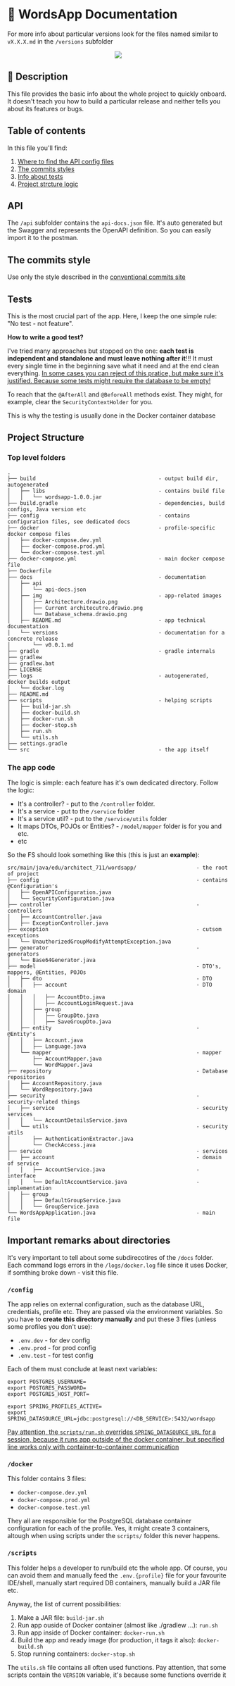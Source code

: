 # 📖 WordsApp Documentation

For more info about particular versions look for the files named similar 
to `vX.X.X.md` in the `/versions` subfolder

<p align="center">
    <!-- ![all-technologies-used](./img/all-techs.avif) -->
    <img src="./img/all-techs.avif"/>
</p>

## 🔎 Description
This file provides the basic info about the whole project to quickly onboard.
It doesn't teach you how to build a particular release and neither tells you
about its features or bugs.

## Table of contents
In this file you'll find:
1. [Where to find the API config files](#api)
2. [The commits styles](#the-commits-style)
3. [Info about tests](#tests)
4. [Project strcture logic](#project-structure)

<!-- <a name="api"/> -->
## API
The `/api` subfolder contains the `api-docs.json` file. It's auto generated
but the Swagger and represents the OpenAPI definition. So you can easily
import it to the postman. 

## The commits style
Use only the style described in the [conventional commits site](https://www.conventionalcommits.org/en/v1.0.0/#summary)

## Tests
This is the most crucial part of the app. Here, I keep the one simple rule:
"No test - not feature".

**How to write a good test?**

I've tried many approaches but stopped on the one: **each test is independent
and standalone and must leave nothing after it**!!! It must every single time in the beginning save what it need
and at the end clean everything. <u>In some cases you can reject of this pratice, but
make sure it's justified. Because some tests might require the database to be empty!</u>

To reach that the `@AfterAll` and `@BeforeAll` methods exist. They might, for example,
clear the `SecurityContextHolder` for you.

This is why the testing is usually done in the Docker container database

## Project Structure

### Top level folders
```
.
├── build                                       - output build dir, autogenerated
│   ├── libs                                    - contains build file
│   │   └── wordsapp-1.0.0.jar
├── build.gradle                                - dependencies, build configs, Java version etc
├── config                                      - contains configuration files, see dedicated docs
├── docker                                      - profile-specific docker compose files
│   ├── docker-compose.dev.yml
│   ├── docker-compose.prod.yml
│   └── docker-compose.test.yml
├── docker-compose.yml                          - main docker compose file
├── Dockerfile
├── docs                                        - documentation
│   ├── api
│   │   └── api-docs.json
│   ├── img                                     - app-related images
│   │   ├── Architecture.drawio.png
│   │   ├── Current architecutre.drawio.png
│   │   └── Database_schema.drawio.png
│   ├── README.md                               - app technical documentation
│   └── versions                                - documentation for a concrete release
│       └── v0.0.1.md
├── gradle                                      - gradle internals
├── gradlew
├── gradlew.bat
├── LICENSE
├── logs                                        - autogenerated, docker builds output
│   └── docker.log
├── README.md
├── scripts                                     - helping scripts
│   ├── build-jar.sh
│   ├── docker-build.sh
│   ├── docker-run.sh
│   ├── docker-stop.sh
│   ├── run.sh
│   └── utils.sh
├── settings.gradle
└── src                                         - the app itself
```

### The app code
The logic is simple: each feature has it's own dedicated directory. Follow the logic:
* It's a controller? - put to the `/controller` folder. 
* It's a service - put to the `/service` folder
* It's a service util? - put to the `/service/utils` folder
* It maps DTOs, POJOs or Entities? - `/model/mapper` folder is for you and etc.
* etc

So the FS should look something like this (this is just an **example**):
```
src/main/java/edu/architect_711/wordsapp/                   - the root of project
├── config                                                  - contains @Configuration's
│   ├── OpenAPIConfiguration.java
│   └── SecurityConfiguration.java
├── controller                                              - controllers
│   ├── AccountController.java
│   ├── ExceptionController.java
├── exception                                               - cutsom exceptions
│   └── UnauthorizedGroupModifyAttemptException.java        
├── generator                                               - generators
│   └── Base64Generator.java
├── model                                                   - DTO's, mappers, @Entities, POJOs
│   ├── dto                                                 - DTO
│   │   ├── account                                         - DTO domain
│   │   │   ├── AccountDto.java
│   │   │   ├── AccountLoginRequest.java
│   │   ├── group
│   │   │   ├── GroupDto.java
│   │   │   ├── SaveGroupDto.java
│   ├── entity                                              - @Entity's
│   │   ├── Account.java
│   │   ├── Language.java
│   └── mapper                                              - mapper
│       ├── AccountMapper.java
│       └── WordMapper.java
├── repository                                              - Database repositories
│   ├── AccountRepository.java
│   └── WordRepository.java
├── security                                                - security-related things
│   ├── service                                             - security services
│   │   └── AccountDetailsService.java
│   └── utils                                               - security utils
│       ├── AuthenticationExtractor.java
│       └── CheckAccess.java
├── service                                                 - services 
│   ├── account                                             - domain of service
│   │   ├── AccountService.java                             - interface
│   │   └── DefaultAccountService.java                      - implementation
│   ├── group
│   │   ├── DefaultGroupService.java
│   │   └── GroupService.java
└── WordsAppApplication.java                                - main file
```

## Important remarks about directories
It's very important to tell about some subdirecotires of the `/docs` folder.
Each command logs errors in the `/logs/docker.log` file since it uses Docker, 
if somthing broke down - visit this file.

### `/config`
The app relies on external configuration, such as the database URL, credentials,
profile etc.
They are passed via the environment variables. So you have to **create this directory
manually** and put these 3 files (unless some profiles you don't use):
* `.env.dev` - for dev config
* `.env.prod` - for prod config
* `.env.test` - for test config

Each of them must conclude at least next variables:
```env
export POSTGRES_USERNAME=
export POSTGRES_PASSWORD=
export POSTGRES_HOST_PORT=

export SPRING_PROFILES_ACTIVE=
export SPRING_DATASOURCE_URL=jdbc:postgresql://<DB_SERVICE>:5432/wordsapp
```
<u>Pay attention, the `scripts/run.sh` overrides `SPRING_DATASOURCE_URL` for 
a session, because it runs app outside of the docker container, but specified
line works only with container-to-container communication</u>

### `/docker`
This folder contains 3 files:
* `docker-compose.dev.yml`
* `docker-compose.prod.yml`
* `docker-compose.test.yml`

They all are responsible for the PostgreSQL database container configuration
for each of the profile. Yes, it might create 3 containers, altough
when using scripts under the `scripts/` folder this never happens.

### `/scripts`
This folder helps a developer to run/build etc the whole app. Of course, you
can avoid them and manually feed the `.env.{profile}` file for your favourite IDE/shell,
manually start required DB containers, manually build a JAR file etc.

Anyway, the list of current possibilities:
1. Make a JAR file: `build-jar.sh`
2. Run app ouside of Docker container (almost like ./gradlew ...): `run.sh`
3. Run app inside of Docker container: `docker-run.sh`
4. Build the app and ready image (for production, it tags it also): `docker-build.sh`
5. Stop running containers: `docker-stop.sh`

The `utils.sh` file contains all often used functions. Pay attention, that some 
scripts contain the `VERSION` variable, it's because some functions override it 
